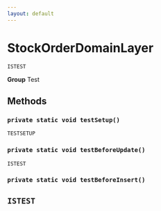 ```yaml
---
layout: default
---
```

# StockOrderDomainLayer

`ISTEST`



**Group** Test

## Methods
### `private static void testSetup()`

`TESTSETUP`
### `private static void testBeforeUpdate()`

`ISTEST`
### `private static void testBeforeInsert()`

`ISTEST`
---
